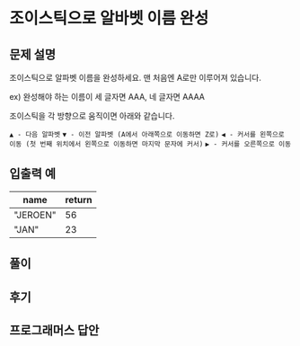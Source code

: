 # 조이스틱으로 알바벳 이름 완성

## 문제 설명
조이스틱으로 알파벳 이름을 완성하세요. 맨 처음엔 A로만 이루어져 있습니다.

ex) 완성해야 하는 이름이 세 글자면 AAA, 네 글자면 AAAA

조이스틱을 각 방향으로 움직이면 아래와 같습니다.

`▲ - 다음 알파벳`
`▼ - 이전 알파벳 (A에서 아래쪽으로 이동하면 Z로)`
`◀ - 커서를 왼쪽으로 이동 (첫 번째 위치에서 왼쪽으로 이동하면 마지막 문자에 커서)`
`▶ - 커서를 오른쪽으로 이동`

## 입출력 예
|name|return|
|------|---|
|"JEROEN"|56|
|"JAN"|23|

## 풀이



## 후기


## 프로그래머스 답안


